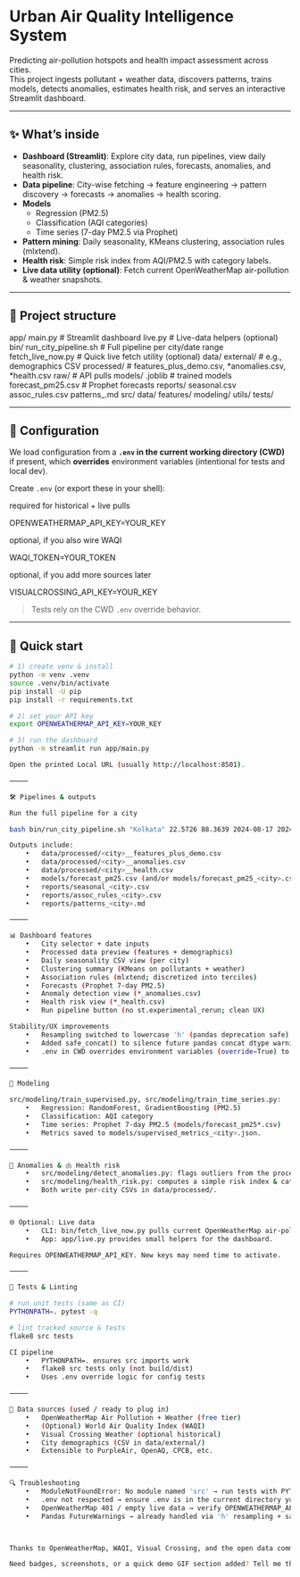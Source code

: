 # Urban Air Quality Intelligence System

Predicting air-pollution hotspots and health impact assessment across cities.  
This project ingests pollutant + weather data, discovers patterns, trains models, detects anomalies,
estimates health risk, and serves an interactive Streamlit dashboard.

---

## ✨ What’s inside

- **Dashboard (Streamlit)**: Explore city data, run pipelines, view daily seasonality, clustering,
  association rules, forecasts, anomalies, and health risk.
- **Data pipeline**: City-wise fetching → feature engineering → pattern discovery → forecasts →
  anomalies → health scoring.
- **Models**
  - Regression (PM2.5)
  - Classification (AQI categories)
  - Time series (7-day PM2.5 via Prophet)
- **Pattern mining**: Daily seasonality, KMeans clustering, association rules (mlxtend).
- **Health risk**: Simple risk index from AQI/PM2.5 with category labels.
- **Live data utility (optional)**: Fetch current OpenWeatherMap air-pollution & weather snapshots.

---

## 🧭 Project structure

app/
main.py            # Streamlit dashboard
live.py            # Live-data helpers (optional)
bin/
run_city_pipeline.sh   # Full pipeline per city/date range
fetch_live_now.py      # Quick live fetch utility (optional)
data/
external/               # e.g., demographics CSV
processed/              # features_plus_demo.csv, *anomalies.csv, *health.csv
raw/                    # API pulls
models/
.joblib                # trained models
forecast_pm25.csv      # Prophet forecasts
reports/
seasonal.csv
assoc_rules.csv
patterns_.md
src/
data/
features/
modeling/
utils/
tests/

---

## 🔑 Configuration

We load configuration from a **`.env` in the current working directory (CWD)** if present, which **overrides**
environment variables (intentional for tests and local dev).

Create `.env` (or export these in your shell):

required for historical + live pulls

OPENWEATHERMAP_API_KEY=YOUR_KEY

optional, if you also wire WAQI

WAQI_TOKEN=YOUR_TOKEN

optional, if you add more sources later

VISUALCROSSING_API_KEY=YOUR_KEY

> Tests rely on the CWD `.env` override behavior.

---

## 🚀 Quick start

```bash
# 1) create venv & install
python -m venv .venv
source .venv/bin/activate
pip install -U pip
pip install -r requirements.txt

# 2) set your API key
export OPENWEATHERMAP_API_KEY=YOUR_KEY

# 3) run the dashboard
python -m streamlit run app/main.py

Open the printed Local URL (usually http://localhost:8501).

⸻

🛠️ Pipelines & outputs

Run the full pipeline for a city

bash bin/run_city_pipeline.sh "Kolkata" 22.5726 88.3639 2024-08-17 2024-08-24

Outputs include:
	•	data/processed/<city>__features_plus_demo.csv
	•	data/processed/<city>__anomalies.csv
	•	data/processed/<city>__health.csv
	•	models/forecast_pm25.csv (and/or models/forecast_pm25_<city>.csv)
	•	reports/seasonal_<city>.csv
	•	reports/assoc_rules_<city>.csv
	•	reports/patterns_<city>.md

⸻

📊 Dashboard features
	•	City selector + date inputs
	•	Processed data preview (features + demographics)
	•	Daily seasonality CSV view (per city)
	•	Clustering summary (KMeans on pollutants + weather)
	•	Association rules (mlxtend; discretized into terciles)
	•	Forecasts (Prophet 7-day PM2.5)
	•	Anomaly detection view (*_anomalies.csv)
	•	Health risk view (*_health.csv)
	•	Run pipeline button (no st.experimental_rerun; clean UX)

Stability/UX improvements
	•	Resampling switched to lowercase 'h' (pandas deprecation safe).
	•	Added safe_concat() to silence future pandas concat dtype warnings.
	•	.env in CWD overrides environment variables (override=True) to keep tests/dev deterministic.

⸻

🤖 Modeling

src/modeling/train_supervised.py, src/modeling/train_time_series.py:
	•	Regression: RandomForest, GradientBoosting (PM2.5)
	•	Classification: AQI category
	•	Time series: Prophet 7-day PM2.5 (models/forecast_pm25*.csv)
	•	Metrics saved to models/supervised_metrics_<city>.json.

⸻

🚨 Anomalies & 🫁 Health risk
	•	src/modeling/detect_anomalies.py: flags outliers from the processed time series
	•	src/modeling/health_risk.py: computes a simple risk index & category
	•	Both write per-city CSVs in data/processed/.

⸻

🌐 Optional: Live data
	•	CLI: bin/fetch_live_now.py pulls current OpenWeatherMap air-pollution & weather.
	•	App: app/live.py provides small helpers for the dashboard.

Requires OPENWEATHERMAP_API_KEY. New keys may need time to activate.

⸻

🧪 Tests & Linting

# run unit tests (same as CI)
PYTHONPATH=. pytest -q

# lint tracked source & tests
flake8 src tests

CI pipeline
	•	PYTHONPATH=. ensures src imports work
	•	flake8 src tests only (not build/dist)
	•	Uses .env override logic for config tests

⸻

📁 Data sources (used / ready to plug in)
	•	OpenWeatherMap Air Pollution + Weather (free tier)
	•	(Optional) World Air Quality Index (WAQI)
	•	Visual Crossing Weather (optional historical)
	•	City demographics (CSV in data/external/)
	•	Extensible to PurpleAir, OpenAQ, CPCB, etc.

⸻

🔍 Troubleshooting
	•	ModuleNotFoundError: No module named 'src' → run tests with PYTHONPATH=.
	•	.env not respected → ensure .env is in the current directory you run from
	•	OpenWeatherMap 401 / empty live data → verify OPENWEATHERMAP_API_KEY is active
	•	Pandas FutureWarnings → already handled via 'h' resampling + safe_concat()



Thanks to OpenWeatherMap, WAQI, Visual Crossing, and the open data community.

Need badges, screenshots, or a quick demo GIF section added? Tell me the image URLs/titles and I’ll give you a drop-in snippet.
